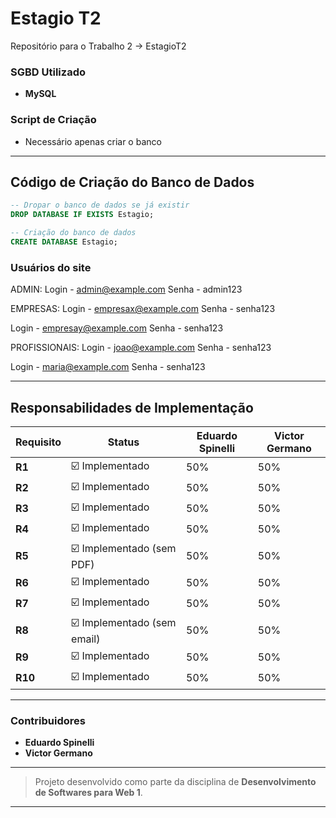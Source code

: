 # Estagio T2

Repositório para o Trabalho 2 -> EstagioT2

### SGBD Utilizado
- **MySQL**

### Script de Criação
- Necessário apenas criar o banco

---

## Código de Criação do Banco de Dados

```sql
-- Dropar o banco de dados se já existir
DROP DATABASE IF EXISTS Estagio;

-- Criação do banco de dados
CREATE DATABASE Estagio;

```



### Usuários do site
ADMIN:
Login - admin@example.com
Senha - admin123

EMPRESAS:
Login - empresax@example.com
Senha - senha123

Login - empresay@example.com
Senha - senha123

PROFISSIONAIS:
Login - joao@example.com
Senha - senha123

Login - maria@example.com
Senha - senha123

---

## Responsabilidades de Implementação

| Requisito | Status | Eduardo Spinelli | Victor Germano |
|-----------|--------|------------------|----------------|
| **R1**    | ☑️ Implementado | 50% | 50% |
| **R2**    | ☑️ Implementado | 50% | 50% |
| **R3**    | ☑️ Implementado | 50% | 50% |
| **R4**    | ☑️ Implementado | 50% | 50% |
| **R5**    | ☑️ Implementado (sem PDF) | 50% | 50% |
| **R6**    | ☑️ Implementado | 50% | 50% |
| **R7**    | ☑️ Implementado | 50% | 50% |
| **R8**    | ☑️ Implementado (sem email) | 50% | 50% |
| **R9**    | ☑️ Implementado | 50% | 50% |
| **R10**   | ☑️ Implementado | 50% | 50% |

---

### Contribuidores
- **Eduardo Spinelli**
- **Victor Germano**

---

> Projeto desenvolvido como parte da disciplina de **Desenvolvimento de Softwares para Web 1**.

---

